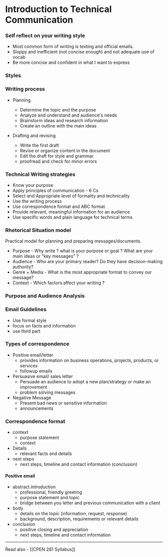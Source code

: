 # Introduction to Technical Communication
### Self reflect on your writing style
- Most common form of writing is texting and official emails.
- Sloppy and inefficient (not concise enough) and not adequate use of vocab
- Be more concise and confident in what I want to express

### Styles

### Writing process
- Planning
	- Determine the topic and the purpose
	- Analyze and understand and audience's needs
	- Brainstorm ideas and research information
	- Create an outline with the main ideas

- Drafting and revising
	- Write the first draft
	- Revise or organize content in the document
	- Edit the draft for style and grammar
	- proofread and check for minor errors


### Technical Writing strategies
- Know your purpose
- Apply principles of communication - 6 Cs
- Select and Appropriate level of formality and technicality 
- Use the writing process
- Use correspondence format and ABC format
- Provide relevant, meaningful information for an audience
- Use specific words and plain language for technical terms

### Rhetorical Situation model
Practical model for planning and preparing messages/documents.
- Purpose - Why write ? what is your purpose or goal ? What are your main ideas or "key messages" ?
- Audience - Who are your primary reader? Do they have decision-making authority?
- Genre + Media -  What is the most appropriate format to convey our message?
- Context - Which factors affect your writing ?

### Purpose and Audience Analysis




### Email Guidelines

- Use formal style 
- focus on facts and information
- use third part 




### Types of correspondence

- Positive email/letter
	- provides information on business operations, projects, products, or services 
	- followup emails
- Persuasive email/ sales letter
	- Persuade an audience to adopt a new plan/strategy or make an improvement
	- problem solving messages
- Negative Message
	- Present bad news or sensitive information
	- announcements

### Correspondence format

- context 
	- purpose statement
	- context
- Details
	- relevant facts and details
- next steps
	- next steps, timeline and contact information (conclusion)



#### Positive email

- abstract.introduction
	- professional, friendly greeting
	- purpose statement and topic
	- bridge between you letter and previous communication with a client
- body
	- details on the topic (information, request, response)
	- background, description, requirements or relevant details
- conclusion
	- positive closing and appreciation
	- next steps, timeline and contact information



---
Read also - [[CPEN 281 Syllabus]]